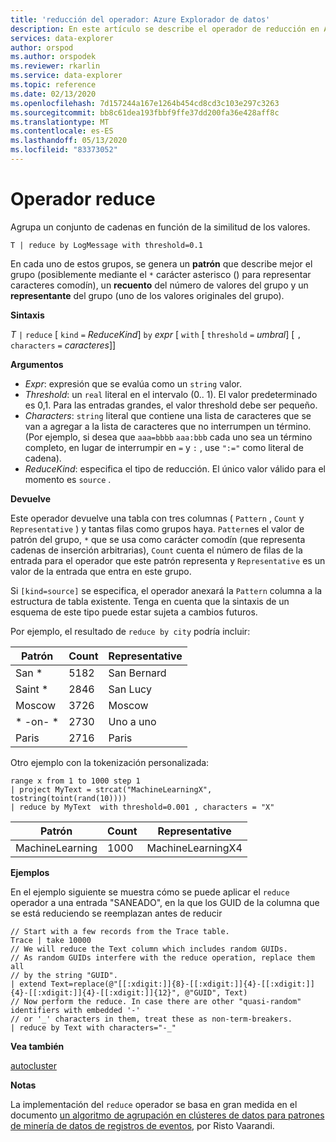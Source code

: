 ```yaml
---
title: 'reducción del operador: Azure Explorador de datos'
description: En este artículo se describe el operador de reducción en Azure Explorador de datos.
services: data-explorer
author: orspod
ms.author: orspodek
ms.reviewer: rkarlin
ms.service: data-explorer
ms.topic: reference
ms.date: 02/13/2020
ms.openlocfilehash: 7d157244a167e1264b454cd8cd3c103e297c3263
ms.sourcegitcommit: bb8c61dea193fbbf9ffe37dd200fa36e428aff8c
ms.translationtype: MT
ms.contentlocale: es-ES
ms.lasthandoff: 05/13/2020
ms.locfileid: "83373052"
---
```

# <a name="reduce-operator"></a>Operador reduce

Agrupa un conjunto de cadenas en función de la similitud de los valores.

```kusto
T | reduce by LogMessage with threshold=0.1
```

En cada uno de estos grupos, se genera un **patrón** que describe mejor el grupo (posiblemente mediante el `*` carácter asterisco () para representar caracteres comodín), un **recuento** del número de valores del grupo y un **representante** del grupo (uno de los valores originales del grupo).

**Sintaxis**

*T* `|` `reduce` [ `kind` `=` *ReduceKind*] `by` *expr* [ `with` [ `threshold` `=` *umbral*] [ `,` `characters` `=` *caracteres*]]

**Argumentos**

* *Expr*: expresión que se evalúa como un `string` valor.
* *Threshold*: un `real` literal en el intervalo (0.. 1). El valor predeterminado es 0,1. Para las entradas grandes, el valor threshold debe ser pequeño. 
* *Characters*: `string` literal que contiene una lista de caracteres que se van a agregar a la lista de caracteres que no interrumpen un término. (Por ejemplo, si desea que `aaa=bbbb` `aaa:bbb` cada uno sea un término completo, en lugar de interrumpir en `=` y `:` , use `":="` como literal de cadena).
* *ReduceKind*: especifica el tipo de reducción. El único valor válido para el momento es `source` .

**Devuelve**

Este operador devuelve una tabla con tres columnas ( `Pattern` , `Count` y `Representative` ) y tantas filas como grupos haya. `Pattern`es el valor de patrón del grupo, `*` que se usa como carácter comodín (que representa cadenas de inserción arbitrarias), `Count` cuenta el número de filas de la entrada para el operador que este patrón representa y `Representative` es un valor de la entrada que entra en este grupo.

Si `[kind=source]` se especifica, el operador anexará la `Pattern` columna a la estructura de tabla existente.
Tenga en cuenta que la sintaxis de un esquema de este tipo puede estar sujeta a cambios futuros.

Por ejemplo, el resultado de `reduce by city` podría incluir: 

|Patrón     |Count |Representative|
|------------|------|--------------|
| San *      | 5182 |San Bernard   |
| Saint *    | 2846 |San Lucy    |
| Moscow     | 3726 |Moscow        |
| \* -on- \* | 2730 |Uno a uno  |
| Paris      | 2716 |Paris         |

Otro ejemplo con la tokenización personalizada:

<!-- csl: https://help.kusto.windows.net:443/Samples -->
```kusto
range x from 1 to 1000 step 1
| project MyText = strcat("MachineLearningX", tostring(toint(rand(10))))
| reduce by MyText  with threshold=0.001 , characters = "X" 
```

|Patrón         |Count|Representative   |
|----------------|-----|-----------------|
|MachineLearning|1000 |MachineLearningX4|

**Ejemplos**

En el ejemplo siguiente se muestra cómo se puede aplicar el `reduce` operador a una entrada "SANEADO", en la que los GUID de la columna que se está reduciendo se reemplazan antes de reducir

```kusto
// Start with a few records from the Trace table.
Trace | take 10000
// We will reduce the Text column which includes random GUIDs.
// As random GUIDs interfere with the reduce operation, replace them all
// by the string "GUID".
| extend Text=replace(@"[[:xdigit:]]{8}-[[:xdigit:]]{4}-[[:xdigit:]]{4}-[[:xdigit:]]{4}-[[:xdigit:]]{12}", @"GUID", Text)
// Now perform the reduce. In case there are other "quasi-random" identifiers with embedded '-'
// or '_' characters in them, treat these as non-term-breakers.
| reduce by Text with characters="-_"
```

**Vea también**

[autocluster](./autoclusterplugin.md)

**Notas**

La implementación del `reduce` operador se basa en gran medida en el documento [un algoritmo de agrupación en clústeres de datos para patrones de minería de datos de registros de eventos](https://ristov.github.io/publications/slct-ipom03-web.pdf), por Risto Vaarandi.
